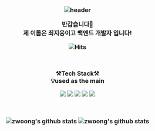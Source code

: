 <h3 align='center'>

![header](https://capsule-render.vercel.app/api?type=waving&color=auto&height=300&section=header&text=welcome&fontSize=90&animation=fadeIn&fontAlignY=38&desc=zwoong's%20GitHub%20Profile&descAlignY=51&descAlign=62)

<p align="center">
반갑습니다👐<br>
제 이름은 최지웅이고 백엔드 개발자 입니다!<br>
</p>

![Hits](https://hits.seeyoufarm.com/api/count/incr/badge.svg?url=https%3A%2F%2Fgithub.com%2Fzwoong&count_bg=%2379C83D&title_bg=%23555555&icon=&icon_color=%23E7E7E7&title=hits&edge_flat=false)

<br>
<p align="center">
    <Strong>⚒️Tech Stack⚒️</Strong><br>
    💡used as the main
</p>

<p align="center" display="inline-block">
    <img src="https://img.shields.io/badge/PHP-007396?style=for-the-badge&logo=PHP&logoColor=white"> 
    <img src="https://img.shields.io/badge/Laravel-6DB33F?style=for-the-badge&logo=Laravel&logoColor=white">
    <img src="https://img.shields.io/badge/React-6DB33F?style=for-the-badge&logo=React&logoColor=white">
    <img src="https://img.shields.io/badge/Node.js-4479A1?style=for-the-badge&logo=Node.js&logoColor=white">
    <img src="https://img.shields.io/badge/Express-232F3E?style=for-the-badge&logo=Express&logoColor=white">
</p><br>


![zwoong's github stats](https://github-readme-stats.vercel.app/api?username=zwoong&show_icons=true)
![zwoong's github stats](https://github-readme-stats.vercel.app/api/top-langs/?username=zwoong&show_icons=true&hide_border=true&title_color=004386&icon_color=004386&layout=compact)

</h3>
